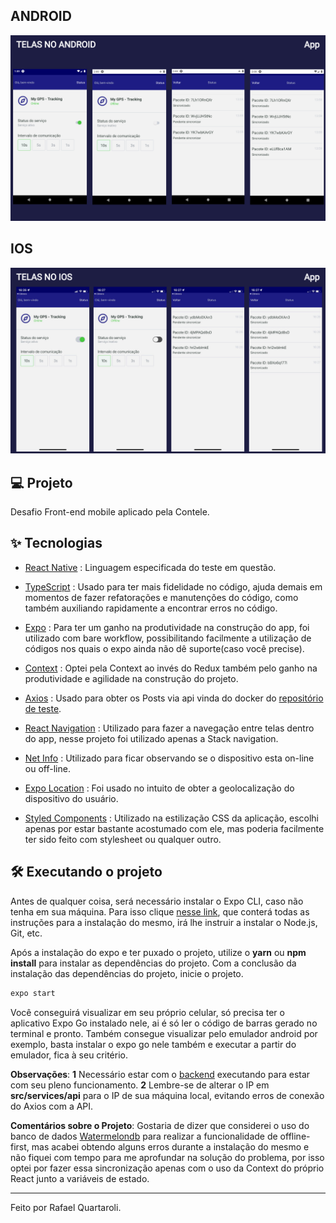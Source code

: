 ## ANDROID
![cover](.github/android.png?style=flat)

## IOS
![cover](.github/ios.png?style=flat)

## 💻 Projeto
Desafio Front-end mobile aplicado pela Contele.


## ✨ Tecnologias

- [React Native](https://reactnative.dev/) : Linguagem especificada do teste em questão.

- [TypeScript](https://www.typescriptlang.org/) : Usado para ter mais fidelidade no código, ajuda demais em momentos de fazer refatorações e manutenções do código, como também auxiliando rapidamente a encontrar erros no código.

- [Expo](https://expo.io/) : Para ter um ganho na produtividade na construção do app, foi utilizado com bare workflow, possibilitando facilmente a utilização de códigos nos quais o expo ainda não dê suporte(caso você precise).

- [Context](https://reactjs.org/docs/context.html) : Optei pela Context ao invés do Redux também pelo ganho na produtividade e agilidade na construção do projeto.

- [Axios](https://axios-http.com/ptbr/docs/intro) : Usado para obter os Posts via api vinda do docker do [repositório de teste](https://github.com/contele/contele-vagas/tree/master/react-native).

- [React Navigation](https://reactnavigation.org/) : Utilizado para fazer a navegação entre telas dentro do app, nesse projeto foi utilizado apenas a Stack navigation.

- [Net Info](https://docs.expo.dev/versions/latest/sdk/netinfo/) : Utilizado para ficar observando se o dispositivo esta on-line ou off-line.

- [Expo Location](https://docs.expo.dev/versions/latest/sdk/location/) : Foi usado no intuito de obter a geolocalização do dispositivo do usuário.

- [Styled Components](https://styled-components.com/) : Utilizado na estilização CSS da aplicação, escolhi apenas por estar bastante acostumado com ele, mas poderia facilmente ter sido feito com stylesheet ou qualquer outro.


## :hammer_and_wrench: Executando o projeto

Antes de qualquer coisa, será necessário instalar o Expo CLI, caso não tenha em sua máquina. Para isso clique [nesse link](https://docs.expo.dev/get-started/installation/), que conterá todas as instruções para a instalação do mesmo, irá lhe instruir a instalar o Node.js, Git, etc.

Após a instalação do expo e ter puxado o projeto, utilize o **yarn** ou **npm install** para instalar as dependências do projeto.
Com a conclusão da instalação das dependências do projeto, inicie o projeto.<br/>

```cl
expo start
```

Você conseguirá visualizar em seu próprio celular, só precisa ter o aplicativo Expo Go instalado nele, ai é só ler o código de barras gerado no terminal e pronto. Também consegue visualizar pelo emulador android por exemplo, basta instalar o expo go nele também e executar a partir do emulador, fica à seu critério.

**Observações**: 
**1** Necessário estar com o [backend](https://github.com/contele/contele-vagas/tree/master/react-native) executando para estar com seu pleno funcionamento.
**2** Lembre-se de alterar o IP em **src/services/api** para o IP de sua máquina local, evitando erros de conexão do Axios com a API.

**Comentários sobre o Projeto**:
Gostaria de dizer que considerei o uso do banco de dados [Watermelondb](https://github.com/Nozbe/WatermelonDB) para realizar a funcionalidade de offline-first, mas acabei obtendo alguns erros durante a instalação do mesmo e não fiquei com tempo para me aprofundar na solução do problema, por isso optei por fazer essa sincronização apenas com o uso da Context do próprio React junto a variáveis de estado.

---

Feito por Rafael Quartaroli.

<br />